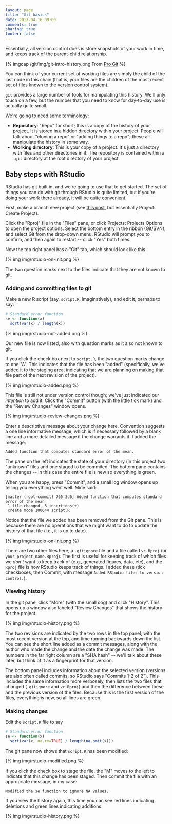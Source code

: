 ```yaml
---
layout: page
title: "Git basics"
date: 2013-04-16 09:00
comments: true
sharing: true
footer: false
---
```


Essentially, all version control does is store snapshots of your work
in time, and keeps track of the parent-child relationship.

{% imgcap /git/img/git-intro-history.png From [Pro Git](http://git-scm.com/book/en/Getting-Started-Git-Basics) %}

You can think of your current set of working files are simply the
child of the last node in this chain (that is, your files are the
children of the most recent set of files known to the version control
system).

`git` provides a large number of tools for manipulating this history.
We'll only touch on a few, but the number that you need to know for
day-to-day use is actually quite small.


We're going to need some terminology:

* **Repository**: "Repo" for short; this is a copy of the history of
  your project.  It is stored in a hidden directory within your
  project.  People will talk about "cloning a repo" or "adding things
  to a repo"; these all manipulate the history in some way.
* **Working directory**: This is your copy of a project.  It's just a
  directory with files and other directories in it.  The repository is
  contained within a `.git` directory at the root directory of your
  project.
  
## Baby steps with RStudio

RStudio has git built in, and we're going to use that to get started.
The set of things you can do with git through RStudio is quite
limited, but if you're doing your work there already, it will be quite
convenient.

First, make a branch new project (see
[this post](blog/2013-04-05-projects/#setting-up-a-project-in-rstudio),
but essentially Project: Create Project).

Click the "Rproj" file in the "Files" pane, or click Projects:
Projects Options to open the project options.  Select the bottom entry
in the ribbon (Git/SVN), and select Git from the drop-down menu.
RStudio will prompt you to confirm, and then again to restart -- click
"Yes" both times.

Now the top right panel has a "Git" tab, which should look like this

{% img img/rstudio-on-init.png %}

The two question marks next to the files indicate that they are not
known to git.

### Adding and committing files to git

Make a new R script (say, `script.R`, imaginatively), and edit it,
perhaps to say:

```r
# Standard error function
se <- function(x)
  sqrt(var(x) / length(x))
```

{% img img/rstudio-not-added.png %}

Our new file is now listed, also with question marks as it also not
known to git.

If you click the check box next to `script.R`, the two question marks
change to one "A".  This indicates that the file has been "added"
(specifically, we've added it to the staging area, indicating that we
are planning on making that file part of the next revision of the
project).

{% img img/rstudio-added.png %}

This file is still not under version control though; we've just
indicated our *intention* to add it.  Click the "Commit" button (with
the little tick mark) and the "Review Changes" window opens.

{% img img/rstudio-review-changes.png %}

Enter a descriptive message about your change here.  Convention
suggests a one line informative message, which is if necessary
followed by a blank line and a more detailed message if the change
warrants it.  I added the message:

```plain
Added function that computes standard error of the mean.
```

The pane on the left indicates the state of your directory (in this
project two "unknown" files and one staged to be commited.  The bottom
pane contains the changes -- in this case the entire file is new so
everything is green.

When you are happy, press "Commit", and a small log window opens up
telling you everything went well.  Mine said:

```
[master (root-commit) 765f3d6] Added function that computes standard error of the mean
 1 file changed, 3 insertions(+)
 create mode 100644 script.R
```

Notice that the file we added has been removed from the Git pane.
This is because there are no operations that we might want to do to
update the history of that file (i.e., it is up to date).

{% img img/rstudio-on-init.png %}

There are two other files here; a `.gitignore` file and a file called
`vc.Rproj` (or `your_project_name.Rproj`).  The first is useful for
keeping track of which files we *don't* want to keep track of (e.g.,
generated figures, data, etc), and the `Rproj` file is how RStudio
keeps track of things.  I added these (tick checkboxes, then Commit,
with message `Added RStudio files to version control.`).

### Viewing history

In the git pane, click "More" (with the small cog) and click
"History".  This opens up a window also labeled "Review Changes" that
shows the history for the project.

{% img img/rstudio-history.png %}

The two revisions are indicated by the two rows in the top panel, with
the most recent version at the top, and time running backwards down
the list.  You can see the short line added as a commit messages,
along with the author who made the change and the date the change was
made.  The numbers in the far right column are a "SHA hash" -- we'll
talk about these later, but think of it as a fingerprint for that
version.

The bottom panel includes information about the selected version
(versions are also often called commits, so RStudio says "Commits 1-2
of 2").  This includes the same information more verbosely, then lists
the two files that changed (`.gitignore` and `vc.Rproj`) and then the
difference between these and the previous version of the files.
Because this is the first version of the files, everything is new, so
all lines are green.

### Making changes

Edit the `script.R` file to say

```r
# Standard error function
se <- function(x)
  sqrt(var(x, na.rm=TRUE) / length(na.omit(x)))
```

The git pane now shows that `script.R` has been modified:

{% img img/rstudio-modified.png %}

If you click the check box to stage the file, the "M" moves to the
left to indicate that this change has been staged.  Then commit the
file with an appropriate message, in my case:

```plain
Modified the se function to ignore NA values.
```

If you view the history again, this time you can see red lines
indicating deletions and green lines indicating additions.

{% img img/rstudio-history.png %}


